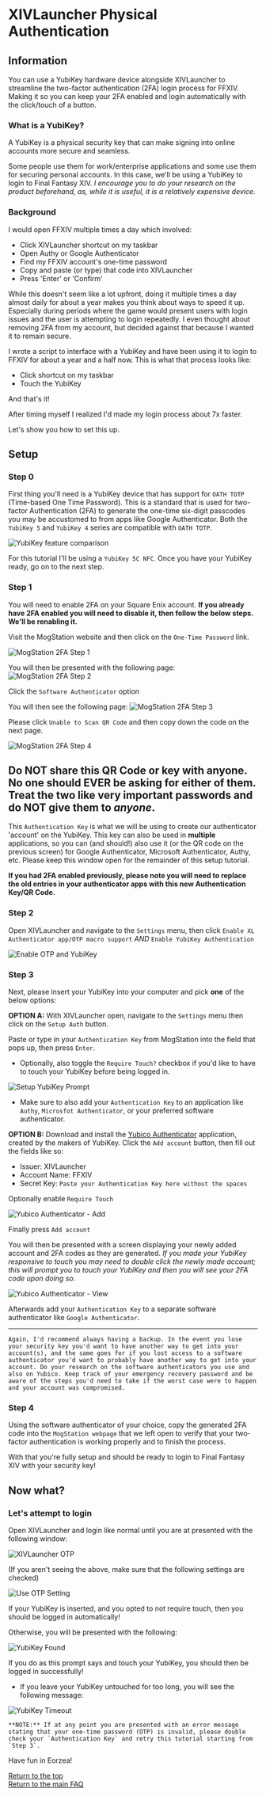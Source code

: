 # XIVLauncher Physical Authentication

## Information

You can use a YubiKey hardware device alongside XIVLauncher to streamline the two-factor authentication (2FA) login process for FFXIV. Making it so you can  keep your 2FA enabled and login automatically with the click/touch of a button.

### What is a YubiKey?

A YubiKey is a physical security key that can make signing into online accounts more secure and seamless.

Some people use them for work/enterprise applications and some use them for securing personal accounts. In this case, we'll be using a YubiKey to login to Final Fantasy XIV. *I encourage you to do your research on the product beforehand, as, while it is useful, it is a relatively expensive device.*

### Background

I would open FFXIV multiple times a day which involved:

- Click XIVLauncher shortcut on my taskbar
- Open Authy or Google Authenticator
- Find my FFXIV account's one-time password
- Copy and paste (or type) that code into XIVLauncher
- Press 'Enter' or 'Confirm'

While this doesn't seem like a lot upfront, doing it multiple times a day almost daily for about a year makes you think about ways to speed it up. Especially during periods where the game would present users with login issues and the user is attempting to login repeatedly. I even thought about removing 2FA from my account, but decided against that because I wanted it to remain secure.

I wrote a script to interface with a YubiKey and have been using it to login to FFXIV for about a year and a half now. This is what that process looks like:

- Click shortcut on my taskbar
- Touch the YubiKey

And that's it!

After timing myself I realized I'd made my login process about 7x faster.

Let's show you how to set this up.

## Setup

### Step 0

First thing you'll need is a YubiKey device that has support for `OATH TOTP` (Time-based One Time Password). This is a standard that is used for two-factor Authentication (2FA) to generate the one-time six-digit passcodes you may be accustomed to from apps like Google Authenticator. Both the `YubiKey 5` and `YubiKey 4` series are compatible with `OATH TOTP`.

![YubiKey feature comparison](images/2fa_yubi.png)

For this tutorial I'll be using a `YubiKey 5C NFC`. Once you have your YubiKey ready, go on to the next step.

### Step 1

You will need to enable 2FA on your Square Enix account. **If you already have 2FA enabled you will need to disable it, then follow the below steps. We'll be renabling it.**

Visit the MogStation website and then click on the `One-Time Password` link.

![MogStation 2FA Step 1](images/2fa_flow_0.png)

You will then be presented with the following page:
![MogStation 2FA Step 2](images/2fa_flow_1.png)

Click the `Software Authenticator` option

You will then see the following page:
![MogStation 2FA Step 3](images/2fa_flow_2.png)

Please click `Unable to Scan QR Code` and then copy down the code on the next page.

![MogStation 2FA Step 4](images/2fa_flow_3.png)

## **Do NOT share this QR Code or key with anyone. No one should EVER be asking for either of them. Treat the two like very important passwords and do NOT give them to *anyone*.**

This `Authentication Key` is what we will be using to create our authenticator 'account' on the YubiKey. This key can also be used in **multiple** applications, so you can (and should!) also use it (or the QR code on the previous screen) for Google Authenticator, Microsoft Authenticator, Authy, etc. Please keep this window open for the remainder of this setup tutorial.

**If you had 2FA enabled previously, please note you will need to replace the old entries in your authenticator apps with this new Authentication Key/QR Code.**

### Step 2

Open XIVLauncher and navigate to the `Settings` menu, then click `Enable XL Authenticator app/OTP macro support` *AND* `Enable YubiKey Authentication`

![Enable OTP and YubiKey](images/2fa_otp_settings.png)

### Step 3

Next, please insert your YubiKey into your computer and pick **one** of the below options:

**OPTION A:** With XIVLauncher open, navigate to the `Settings` menu then click on the `Setup Auth` button.

Paste or type in your `Authentication Key` from MogStation into the field that pops up, then press `Enter`.

- Optionally, also toggle the `Require Touch?` checkbox if you'd like to have to touch your YubiKey before being logged in.

![Setup YubiKey Prompt](images/2fa_otp_setup.png)

- Make sure to also add your `Authentication Key` to an application like `Authy`, `Microsfot Authenticator`, or your preferred software authenticator.

**OPTION B:** Download and install the [Yubico Authenticator](https://www.yubico.com/products/yubico-authenticator/) application, created by the makers of YubiKey. Click the `Add account` button, then fill out the fields like so:

- Issuer: XIVLauncher
- Account Name: FFXIV
- Secret Key: `Paste your Authentication Key here without the spaces`

Optionally enable `Require Touch`

![Yubico Authenticator - Add](images/2fa_yubico_add.png)

Finally press `Add account`

You will then be presented with a screen displaying your newly added account and 2FA codes as they are generated. *If you made your YubiKey responsive to touch you may need to double click the newly made account; this will prompt you to touch your YubiKey and then you will see your 2FA code upon doing so.*

![Yubico Authenticator - View](images/2fa_yubico_view.png)

Afterwards add your `Authentication Key` to a separate software authenticator like `Google Authenticator`.

---

```text
Again, I'd recommend always having a backup. In the event you lose your security key you'd want to have another way to get into your account(s), and the same goes for if you lost access to a software authenticator you'd want to probably have another way to get into your account. Do your research on the software authenticators you use and also on Yubico. Keep track of your emergency recovery password and be aware of the steps you'd need to take if the worst case were to happen and your account was compromised.
```

### Step 4

Using the software authenticator of your choice, copy the generated 2FA code into the `MogStation webpage` that we left open to verify that your two-factor authentication is working properly and to finish the process.

With that you're fully setup and should be ready to login to Final Fantasy XIV with your security key!

## Now what?

### Let's attempt to login

Open XIVLauncher and login like normal until you are at presented with the following window:

![XIVLauncher OTP](images/2fa_otp_xivlauncher.png)

(If you aren't seeing the above, make sure that the following settings are checked)

![Use OTP Setting](images/2fa_otp_use.png)

If your YubiKey is inserted, and you opted to not require touch, then you should be logged in automatically!

Otherwise, you will be presented with the following:

![YubiKey Found](images/2fa_otp_yubikey.png)

If you do as this prompt says and touch your YubiKey, you should then be logged in successfully!

- If you leave your YubiKey untouched for too long, you will see the following message:

![YubiKey Timeout](images/2fa_otp_timeout.png)

```text
**NOTE:** If at any point you are presented with an error message stating that your one-time password (OTP) is invalid, please double check your `Authentication Key` and retry this tutorial starting from `Step 3`.
```

Have fun in Eorzea!

[Return to the top](#information)\
<a href="{{ site.github.baseurl }}/">Return to the main FAQ</a>
